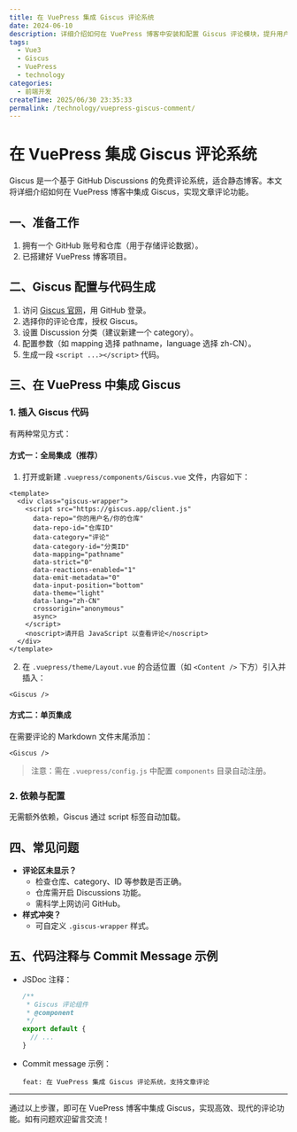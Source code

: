 ```yaml
---
title: 在 VuePress 集成 Giscus 评论系统
date: 2024-06-10
description: 详细介绍如何在 VuePress 博客中安装和配置 Giscus 评论模块，提升用户互动体验。
tags:
  - Vue3
  - Giscus
  - VuePress
  - technology
categories:
  - 前端开发
createTime: 2025/06/30 23:35:33
permalink: /technology/vuepress-giscus-comment/
---
```


# 在 VuePress 集成 Giscus 评论系统

Giscus 是一个基于 GitHub Discussions 的免费评论系统，适合静态博客。本文将详细介绍如何在 VuePress 博客中集成 Giscus，实现文章评论功能。

## 一、准备工作

1. 拥有一个 GitHub 账号和仓库（用于存储评论数据）。
2. 已搭建好 VuePress 博客项目。

## 二、Giscus 配置与代码生成

1. 访问 [Giscus 官网](https://giscus.app/)，用 GitHub 登录。
2. 选择你的评论仓库，授权 Giscus。
3. 设置 Discussion 分类（建议新建一个 category）。
4. 配置参数（如 mapping 选择 pathname，language 选择 zh-CN）。
5. 生成一段 `<script ...></script>` 代码。

## 三、在 VuePress 中集成 Giscus

### 1. 插入 Giscus 代码

有两种常见方式：

#### 方式一：全局集成（推荐）

1. 打开或新建 `.vuepress/components/Giscus.vue` 文件，内容如下：

```vue
<template>
  <div class="giscus-wrapper">
    <script src="https://giscus.app/client.js"
      data-repo="你的用户名/你的仓库"
      data-repo-id="仓库ID"
      data-category="评论"
      data-category-id="分类ID"
      data-mapping="pathname"
      data-strict="0"
      data-reactions-enabled="1"
      data-emit-metadata="0"
      data-input-position="bottom"
      data-theme="light"
      data-lang="zh-CN"
      crossorigin="anonymous"
      async>
    </script>
    <noscript>请开启 JavaScript 以查看评论</noscript>
  </div>
</template>
```

2. 在 `.vuepress/theme/Layout.vue` 的合适位置（如 `<Content />` 下方）引入并插入：

```vue
<Giscus />
```

#### 方式二：单页集成

在需要评论的 Markdown 文件末尾添加：

```
<Giscus />
```

> 注意：需在 `.vuepress/config.js` 中配置 `components` 目录自动注册。

### 2. 依赖与配置

无需额外依赖，Giscus 通过 script 标签自动加载。

## 四、常见问题

- **评论区未显示？**
  - 检查仓库、category、ID 等参数是否正确。
  - 仓库需开启 Discussions 功能。
  - 需科学上网访问 GitHub。
- **样式冲突？**
  - 可自定义 `.giscus-wrapper` 样式。

## 五、代码注释与 Commit Message 示例

- JSDoc 注释：
  ```js
  /**
   * Giscus 评论组件
   * @component
   */
  export default {
    // ...
  }
  ```

- Commit message 示例：
  ```
  feat: 在 VuePress 集成 Giscus 评论系统，支持文章评论
  ```

---

通过以上步骤，即可在 VuePress 博客中集成 Giscus，实现高效、现代的评论功能。如有问题欢迎留言交流！ 
